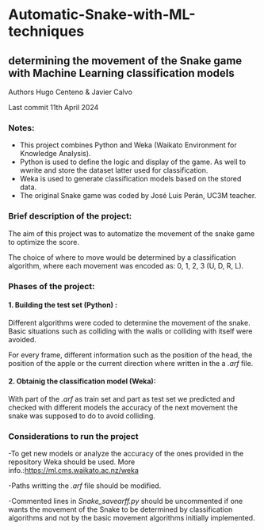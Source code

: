 # Automatic-Snake-with-ML-techniques
## determining the movement of the Snake game with Machine Learning classification models

Authors Hugo Centeno & Javier Calvo

Last commit 11th April 2024

### Notes:
- This project combines Python and Weka (Waikato Environment for Knowledge Analysis).
- Python is used to define the logic and display of the game. As well to wwrite and store the dataset latter used for classification.
- Weka is used to generate classification models based on the stored data.
- The original Snake game was coded by José Luis Perán, UC3M teacher.

### Brief description of the project:
The aim of this project was to automatize the movement of the snake game to optimize the score.

The choice of where to move would be determined by a classification algorithm, where each movement was encoded as: 0, 1, 2, 3 (U, D, R, L).


### Phases of the project:
#### 1. Building the test set (Python) :
Different algorithms were coded to determine the movement of the snake. Basic situations such as colliding with the walls or colliding with itself were avoided.

For every frame, different information such as the position of the head, the position of the apple or the current direction where written in the a *.arf* file.

#### 2. Obtainig the classification model (Weka):
With part of the *.arf* as train set and part as test set we predicted and checked with different models the accuracy of the next movement the snake was supposed to do to avoid colliding.

### Considerations to run the project
-To get new models or analyze the accuracy of the ones provided in the repository Weka should be used. More info.:https://ml.cms.waikato.ac.nz/weka

-Paths writting the *.arf* file should be modified.

-Commented lines in *Snake_savearff.py* should be uncommented if one wants the movement of the Snake to be determined by classification algorithms and not by the basic movement algorithms initially implemented.
